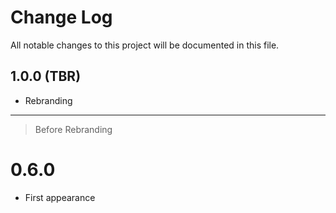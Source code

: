 # Change Log
All notable changes to this project will be documented in this file.

## 1.0.0 (TBR)

- Rebranding
----------------------------------------------------
> Before Rebranding

# 0.6.0
- First appearance
